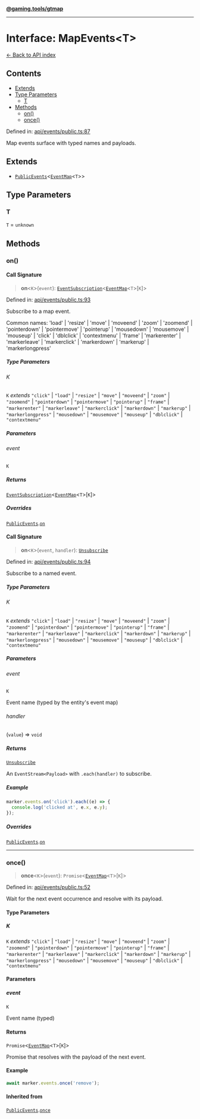 [**@gaming.tools/gtmap**](README.md)

***

# Interface: MapEvents\<T\>

[← Back to API index](./README.md)

## Contents

- [Extends](#extends)
- [Type Parameters](#type-parameters)
  - [T](#t)
- [Methods](#methods)
  - [on()](#on)
  - [once()](#once)

Defined in: [api/events/public.ts:87](https://github.com/gamingtools/gt-map/blob/670061005a2701ff4986e8986471b4dd55d13ca7/packages/gtmap/src/api/events/public.ts#L87)

Map events surface with typed names and payloads.

## Extends

- [`PublicEvents`](Interface.PublicEvents.md)\<[`EventMap`](Interface.EventMap.md)\<`T`\>\>

## Type Parameters

### T

`T` = `unknown`

## Methods

### on()

#### Call Signature

> **on**\<`K`\>(`event`): [`EventSubscription`](Interface.EventSubscription.md)\<[`EventMap`](Interface.EventMap.md)\<`T`\>\[`K`\]\>

Defined in: [api/events/public.ts:93](https://github.com/gamingtools/gt-map/blob/670061005a2701ff4986e8986471b4dd55d13ca7/packages/gtmap/src/api/events/public.ts#L93)

Subscribe to a map event.

Common names: 'load' | 'resize' | 'move' | 'moveend' | 'zoom' | 'zoomend' | 'pointerdown' | 'pointermove' | 'pointerup' | 'mousedown' | 'mousemove' | 'mouseup' | 'click' | 'dblclick' | 'contextmenu' | 'frame' | 'markerenter' | 'markerleave' | 'markerclick' | 'markerdown' | 'markerup' | 'markerlongpress'

##### Type Parameters

###### K

`K` *extends* `"click"` \| `"load"` \| `"resize"` \| `"move"` \| `"moveend"` \| `"zoom"` \| `"zoomend"` \| `"pointerdown"` \| `"pointermove"` \| `"pointerup"` \| `"frame"` \| `"markerenter"` \| `"markerleave"` \| `"markerclick"` \| `"markerdown"` \| `"markerup"` \| `"markerlongpress"` \| `"mousedown"` \| `"mousemove"` \| `"mouseup"` \| `"dblclick"` \| `"contextmenu"`

##### Parameters

###### event

`K`

##### Returns

[`EventSubscription`](Interface.EventSubscription.md)\<[`EventMap`](Interface.EventMap.md)\<`T`\>\[`K`\]\>

##### Overrides

[`PublicEvents`](Interface.PublicEvents.md).[`on`](Interface.PublicEvents.md#on)

#### Call Signature

> **on**\<`K`\>(`event`, `handler`): [`Unsubscribe`](TypeAlias.Unsubscribe.md)

Defined in: [api/events/public.ts:94](https://github.com/gamingtools/gt-map/blob/670061005a2701ff4986e8986471b4dd55d13ca7/packages/gtmap/src/api/events/public.ts#L94)

Subscribe to a named event.

##### Type Parameters

###### K

`K` *extends* `"click"` \| `"load"` \| `"resize"` \| `"move"` \| `"moveend"` \| `"zoom"` \| `"zoomend"` \| `"pointerdown"` \| `"pointermove"` \| `"pointerup"` \| `"frame"` \| `"markerenter"` \| `"markerleave"` \| `"markerclick"` \| `"markerdown"` \| `"markerup"` \| `"markerlongpress"` \| `"mousedown"` \| `"mousemove"` \| `"mouseup"` \| `"dblclick"` \| `"contextmenu"`

##### Parameters

###### event

`K`

Event name (typed by the entity's event map)

###### handler

(`value`) => `void`

##### Returns

[`Unsubscribe`](TypeAlias.Unsubscribe.md)

An `EventStream<Payload>` with `.each(handler)` to subscribe.

##### Example

```ts
marker.events.on('click').each((e) => {
  console.log('clicked at', e.x, e.y);
});
```

##### Overrides

[`PublicEvents`](Interface.PublicEvents.md).[`on`](Interface.PublicEvents.md#on)

***

### once()

> **once**\<`K`\>(`event`): `Promise`\<[`EventMap`](Interface.EventMap.md)\<`T`\>\[`K`\]\>

Defined in: [api/events/public.ts:52](https://github.com/gamingtools/gt-map/blob/670061005a2701ff4986e8986471b4dd55d13ca7/packages/gtmap/src/api/events/public.ts#L52)

Wait for the next event occurrence and resolve with its payload.

#### Type Parameters

##### K

`K` *extends* `"click"` \| `"load"` \| `"resize"` \| `"move"` \| `"moveend"` \| `"zoom"` \| `"zoomend"` \| `"pointerdown"` \| `"pointermove"` \| `"pointerup"` \| `"frame"` \| `"markerenter"` \| `"markerleave"` \| `"markerclick"` \| `"markerdown"` \| `"markerup"` \| `"markerlongpress"` \| `"mousedown"` \| `"mousemove"` \| `"mouseup"` \| `"dblclick"` \| `"contextmenu"`

#### Parameters

##### event

`K`

Event name (typed)

#### Returns

`Promise`\<[`EventMap`](Interface.EventMap.md)\<`T`\>\[`K`\]\>

Promise that resolves with the payload of the next event.

#### Example

```ts
await marker.events.once('remove');
```

#### Inherited from

[`PublicEvents`](Interface.PublicEvents.md).[`once`](Interface.PublicEvents.md#once)
